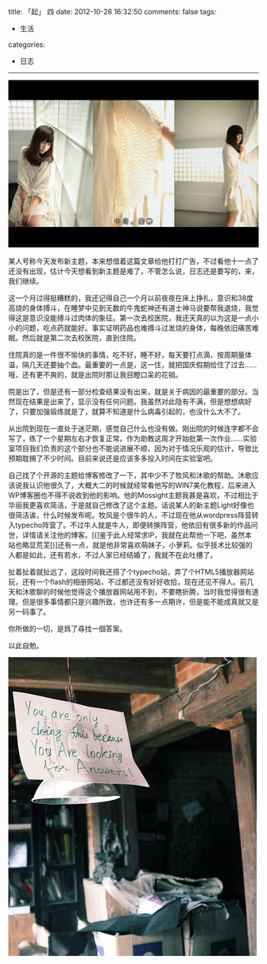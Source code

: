 title: 「起」 四
date: 2012-10-28 16:32:50
comments: false
tags:
- 生活

categories:
- 日志
---

![](/images/qi-4.jpg)

某人号称今天发布新主题，本来想借着这篇文章给他打打广告，不过看他十一点了还没有出现，估计今天想看到新主题是难了，不管怎么说，日志还是要写的，来，我们继续。
<!--more-->

这一个月过得挺糟糕的，我还记得自己一个月以前夜夜在床上挣扎，意识和38度高烧的身体搏斗，在睡梦中见到无数的牛鬼蛇神还有道士神马说要帮我退烧，我觉得这是意识没能搏斗过肉体的象征。第一次去校医院，我还天真的以为这是一点小小的问题，吃点药就能好。事实证明药品也难搏斗过发烧的身体，每晚依旧痛苦难眠。然后就是第二次去校医院，直到住院。

住院真的是一件很不愉快的事情，吃不好，睡不好，每天要打点滴，按周期量体温，隔几天还要抽个血。最重要的一点是，这一住，就把国庆假期给住了过去……哦，还有更不爽的，就是出院时那让我目瞪口呆的花销。

院是出了，但是还有一部分检查结果没有出来，就是关于病因的最重要的部分。当然现在结果是出来了，显示没有任何问题。我虽然对此隐有不满，但是想想病好了，只要加强锻炼就是了，就算不知道是什么病毒引起的，也没什么大不了。

从出院到现在一直处于迷茫期，感觉自己什么也没有做。刚出院的时候连字都不会写了，练了一个星期左右才恢复正常。作为助教这周才开始批第一次作业……实验室项目我们负责的这个部分也不能说进展不顺，因为对于情况乐观的估计，导致比预期耽搁了不少时间。目前来说还是应该多多投入时间在实验室吧。

自己找了个开源的主题给博客修改了一下，其中少不了牧风和沐歌的帮助。沐歌应该说我认识他很久了，大概大二的时候就经常看他写的WIN7美化教程，后来进入WP博客圈也不得不说收到他的影响。他的Mossight主题我甚是喜欢，不过相比于华丽我更喜欢简洁，于是就自己修改了这个主题。话说某人的新主题Light好像也很简洁诶，什么时候发布呢。牧风是个很牛的人，不过现在他从wordpress阵营转入typecho阵营了。不过牛人就是牛人，即便转换阵营，他依旧有很多新的作品问世，详情请关注他的博客。[(]鉴于此人经常求IP，我就在此帮他一下吧，虽然本站也略显荒芜[)]还有一点，就是他非常喜欢萌妹子，小萝莉。似乎技术比较强的人都是如此，还有若水，不过人家已经结婚了，我就不在此吐槽了。

扯着扯着就扯远了，这段时间我还搭了个typecho站，弄了个HTML5播放器网站玩，还有一个flash的相册网站，不过都还没有好好收拾，现在还见不得人。前几天和沐歌聊的时候他觉得这个播放器网站用不到，不要瞎折腾，当时我觉得很有道理。但是很多事情都只是兴趣所致，也许还有多一点期许，但是能不能成真就又是另一码事了。

你所做的一切，是爲了尋找一個答案。

以此自勉。

![](/images/qi-4-2.jpg)
